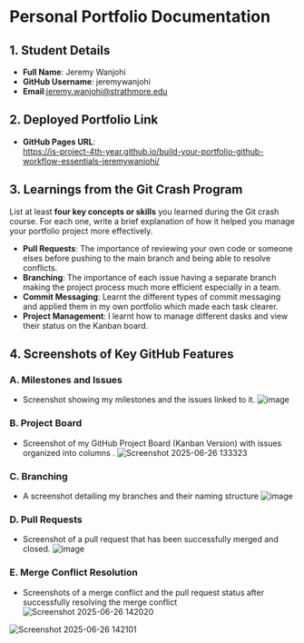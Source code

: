 # Personal Portfolio Documentation

## 1. Student Details

- **Full Name**: Jeremy Wanjohi
- **GitHub Username**: jeremywanjohi
- **Email**:jeremy.wanjohi@strathmore.edu

## 2. Deployed Portfolio Link

- **GitHub Pages URL**:  
  https://is-project-4th-year.github.io/build-your-portfolio-github-workflow-essentials-jeremywanjohi/

## 3. Learnings from the Git Crash Program

List at least **four key concepts or skills** you learned during the Git crash course. For each one, write a brief explanation of how it helped you manage your portfolio project more effectively.


- **Pull Requests**: The importance of reviewing your own code or someone elses before pushing to the main branch and being able to resolve conflicts.
- **Branching**: The importance of each issue having a separate branch making the project process much more efficient especially in a team.
- **Commit Messaging**: Learnt the different types of commit messaging and applied them in my own portfolio which made each task clearer.
- **Project Management**: I learnt how to manage different dasks and view their status on the Kanban board.


## 4. Screenshots of Key GitHub Features


### A. Milestones and Issues

- Screenshot showing my milestones and the issues linked to it.
![image](https://github.com/user-attachments/assets/f2730d42-25ca-4554-a595-0fa206c31342)


### B. Project Board

- Screenshot of my GitHub Project Board (Kanban Version) with issues organized into columns .
![Screenshot 2025-06-26 133323](https://github.com/user-attachments/assets/506ad4a4-02c3-41e5-b523-7af3b95783d8)


### C. Branching

- A screenshot detailing my branches and their naming structure
![image](https://github.com/user-attachments/assets/83330a8e-8ea3-402a-8bcd-8eda53bee485)


### D. Pull Requests

- Screenshot of a pull request that has been successfully merged and closed.
![image](https://github.com/user-attachments/assets/659e6ca1-d247-460b-93d2-0dc34b519dba)


### E. Merge Conflict Resolution

- Screenshots of a merge conflict and the pull request status after successfully resolving the merge conflict
![Screenshot 2025-06-26 142020](https://github.com/user-attachments/assets/3a7f018a-ac27-46ee-98db-9f7b80d22759)

![Screenshot 2025-06-26 142101](https://github.com/user-attachments/assets/87b486f2-4c6f-4c26-a01d-3d1a46cea7d4)
